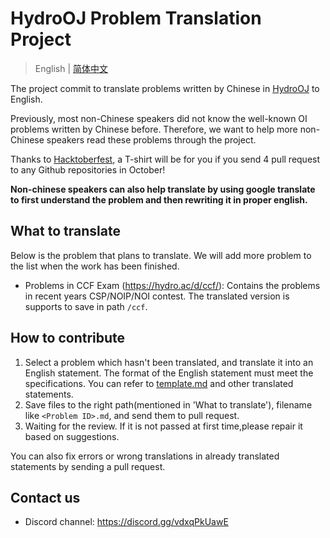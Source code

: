 # HydroOJ Problem Translation Project

> English | [简体中文](/README-zh.md)

The project commit to translate problems written by Chinese in [HydroOJ](https://hydro.ac/) to English.

Previously, most non-Chinese speakers did not know the well-known OI problems written by Chinese before. Therefore, we want to help more non-Chinese speakers read these problems through the project.

Thanks to [Hacktoberfest](https://hacktoberfest.digitalocean.com/), a T-shirt will be for you if you send 4 pull request to any Github repositories in October!

**Non-chinese speakers can also help translate by using google translate to first understand the problem and then rewriting it in proper english.**

## What to translate

Below is the problem that plans to translate. We will add more problem to the list when the work has been finished.

- Problems in CCF Exam (<https://hydro.ac/d/ccf/>): Contains the problems in recent years CSP/NOIP/NOI contest. The translated version is supports to save in path `/ccf`.

## How to contribute

1. Select a problem which hasn't been translated, and translate it into an English statement. The format of the English statement must meet the specifications. You can refer to [template.md](https://github.com/HydroOJ/Problem-Translation/template.md) and other translated statements.
2. Save files to the right path(mentioned in 'What to translate'), filename like `<Problem ID>.md`, and send them to pull request.
3. Waiting for the review. If it is not passed at first time,please repair it based on suggestions.

You can also fix errors or wrong translations in already translated statements by sending a pull request.

## Contact us

- Discord channel: https://discord.gg/vdxqPkUawE
